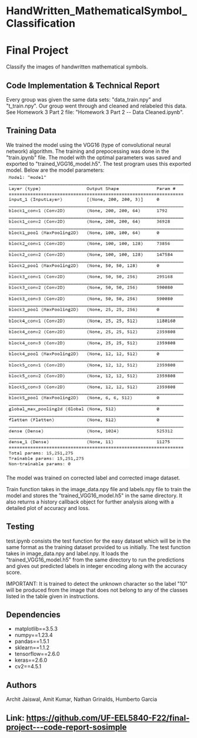 # HandWritten_MathematicalSymbol_Classification
# Final Project

Classify the images of handwritten mathematical symbols. 

## Code Implementation & Technical Report

Every group was given the same data sets: "data_train.npy" and "t_train.npy".
Our group went through and cleaned and relabeled this data. See Homework 3 Part 2 file: "Homework 3 Part 2 -- Data Cleaned.ipynb". 

## Training Data

We trained the model using the VGG16 (type of convolutional neural network) algorithm. The training and prepocessing was done in the "train.ipynb" file. The model with the optimal parameters was saved and exported to "trained_VGG16_model.h5". The test program uses this exported model.
Below are the model parameters:  
<img src="https://github.com/AmitKumar7138/HandWritten_MathematicalSymbol_Classification/blob/main/model_params.jpg" width="500" height="800">

The model was trained on corrected label and corrected image dataset.

Train function takes in the image_data.npy file and labels.npy file to train the model and stores the "trained_VGG16_model.h5" in the same directory. It also returns a history callback object for further analysis along with a detailed plot of accuracy and loss.

## Testing

test.ipynb consists the test function for the easy dataset which will be in the same format as the training dataset provided to us initially. The test function takes in image_data.npy and label.npy. It loads the "trained_VGG16_model.h5" from the same directory to run the predictions and gives out predicted labels in integer encoding along with the accuracy score. 

IMPORTANT: It is trained to detect the unknown character so the label "10" will be produced from the image that does not belong to any of the classes listed in the table given in instructions. 

## Dependencies

- matplotlib==3.5.3
- numpy==1.23.4
- pandas==1.5.1
- sklearn==1.1.2
- tensorflow==2.6.0
- keras==2.6.0
- cv2==4.5.1

## Authors

Archit Jaiswal, Amit Kumar, Nathan Grinalds, Humberto Garcia

## Link: https://github.com/UF-EEL5840-F22/final-project---code-report-sosimple
